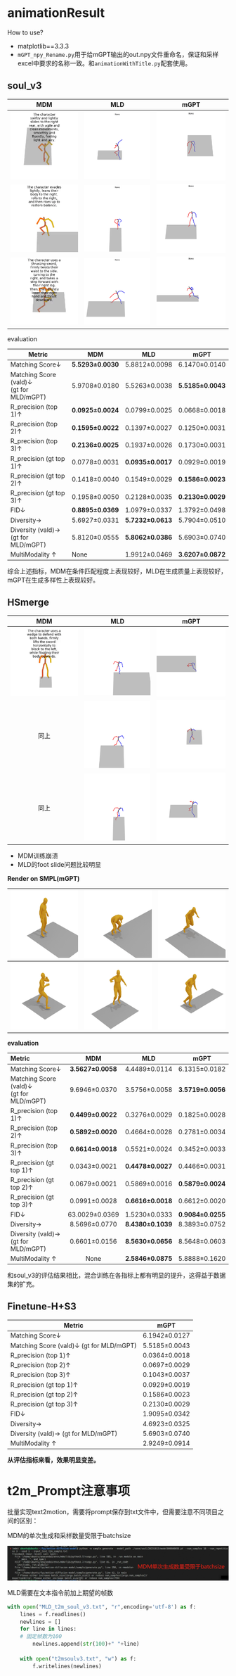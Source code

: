



# animationResult

How to use?

- matplotlib==3.3.3
- `mGPT_npy_Rename.py`用于给mGPT输出的out.npy文件重命名，保证和采样excel中要求的名称一致。和`animationWithTitle.py`配套使用。



## soul_v3

|                          MDM                           |                             MLD                              |                   mGPT                   |
| :----------------------------------------------------: | :----------------------------------------------------------: | :--------------------------------------: |
| ![sample10_rep00](animation.assets/sample10_rep00.gif) | ![Example_100_batch0_32](animation.assets/Example_100_batch0_32.gif) |  ![10_out](animation.assets/10_out.gif)  |
|       ![sample19](animation.assets/sample19.gif)       | ![Example_100_batch0_143](animation.assets/Example_100_batch0_143.gif) | ![113_out](animation.assets/113_out.gif) |
|       ![sample43](animation.assets/sample43.gif)       | ![Example_100_batch0_438](animation.assets/Example_100_batch0_438.gif) | ![324_out](animation.assets/324_out.gif) |

evaluation


| **Metric**                                     | **MDM**           | **MLD**           | **mGPT**          |
| ---------------------------------------------- | ----------------- | ----------------- | ----------------- |
| Matching  Score↓                               | **5.5293±0.0030** | 5.8812±0.0098     | 6.1470±0.0140     |
| Matching  Score (vald)↓<br />(gt for MLD/mGPT) | 5.9708±0.0180     | 5.5263±0.0038     | **5.5185±0.0043** |
| R_precision  (top 1)↑                          | **0.0925±0.0024** | 0.0799±0.0025     | 0.0668±0.0018     |
| R_precision  (top 2)↑                          | **0.1595±0.0022** | 0.1397±0.0027     | 0.1250±0.0031     |
| R_precision  (top 3)↑                          | **0.2136±0.0025** | 0.1937±0.0026     | 0.1730±0.0031     |
| R_precision (gt top 1)↑                        | 0.0778±0.0031     | **0.0935±0.0017** | 0.0929±0.0019     |
| R_precision  (gt top 2)↑                       | 0.1418±0.0040     | 0.1549±0.0029     | **0.1586±0.0023** |
| R_precision (gt top 3)↑                        | 0.1958±0.0050     | 0.2128±0.0035     | **0.2130±0.0029** |
| FID↓                                           | **0.8895±0.0369** | 1.0979±0.0337     | 1.3792±0.0498     |
| Diversity→                                     | 5.6927±0.0331     | **5.7232±0.0613** | 5.7904±0.0510     |
| Diversity  (vald)→ <br />(gt for MLD/mGPT)     | 5.8120±0.0555     | **5.8062±0.0386** | 5.6903±0.0740     |
| MultiModality ↑                                | None              | 1.9912±0.0469     | **3.6207±0.0872** |

综合上述指标，MDM在条件匹配程度上表现较好，MLD在生成质量上表现较好，mGPT在生成多样性上表现较好。

## HSmerge

|                    MDM                     |                             MLD                              |                   mGPT                   |
| :----------------------------------------: | :----------------------------------------------------------: | :--------------------------------------: |
| ![sample24](animation.assets/sample24.gif) | ![Example_100_batch0_56](animation.assets/Example_100_batch0_56.gif) | ![352_out](animation.assets/352_out.gif) |
|                    同上                    | ![Example_100_batch0_102](animation.assets/Example_100_batch0_102.gif) | ![380_out](animation.assets/380_out.gif) |
|                    同上                    | ![Example_100_batch0_105](animation.assets/Example_100_batch0_105.gif) | ![657_out](animation.assets/657_out.gif) |

- MDM训练崩溃
- MLD的foot slide问题比较明显

**Render on SMPL(mGPT)**

|  ![84_out_mesh](animation.assets/84_out_mesh.gif)  |  ![98_out_mesh](animation.assets/98_out_mesh.gif)  | ![103_out_mesh](animation.assets/103_out_mesh.gif) |
| :------------------------------------------------: | :------------------------------------------------: | :------------------------------------------------: |
| ![118_out_mesh](animation.assets/118_out_mesh.gif) | ![153_out_mesh](animation.assets/153_out_mesh.gif) | ![203_out_mesh](animation.assets/203_out_mesh.gif) |



**evaluation**

| **Metric**                                     |      **MDM**      |      **MLD**      |     **mGPT**      |
| :--------------------------------------------- | :---------------: | :---------------: | :---------------: |
| Matching  Score↓                               | **3.5627±0.0058** |   4.4489±0.0114   |   6.1315±0.0182   |
| Matching  Score (vald)↓<br />(gt for MLD/mGPT) |   9.6946±0.0370   |   3.5756±0.0058   | **3.5719±0.0056** |
| R_precision  (top 1)↑                          | **0.4499±0.0022** |   0.3276±0.0029   |   0.1825±0.0028   |
| R_precision  (top 2)↑                          | **0.5892±0.0020** |   0.4664±0.0028   |   0.2781±0.0034   |
| R_precision  (top 3)↑                          | **0.6614±0.0018** |   0.5521±0.0024   |   0.3452±0.0033   |
| R_precision (gt top 1)↑                        |   0.0343±0.0021   | **0.4478±0.0027** |   0.4466±0.0031   |
| R_precision  (gt top 2)↑                       |   0.0679±0.0021   |   0.5869±0.0016   | **0.5879±0.0024** |
| R_precision (gt top 3)↑                        |   0.0991±0.0028   | **0.6616±0.0018** |   0.6612±0.0020   |
| FID↓                                           |  63.0029±0.0369   |   1.5230±0.0333   | **0.9084±0.0255** |
| Diversity→                                     |   8.5696±0.0770   | **8.4380±0.1039** |   8.3893±0.0752   |
| Diversity  (vald)→ <br />(gt for MLD/mGPT)     |   0.6601±0.0156   | **8.5630±0.0656** |   8.5648±0.0603   |
| MultiModality ↑                                |       None        | **2.5846±0.0875** |   5.8888±0.1620   |

和soul_v3的评估结果相比，混合训练在各指标上都有明显的提升，这得益于数据集的扩充。

## Finetune-H+S3

| Metric                                   | mGPT          |
| ---------------------------------------- | ------------- |
| Matching Score↓                          | 6.1942±0.0127 |
| Matching Score (vald)↓ (gt for MLD/mGPT) | 5.5185±0.0043 |
| R_precision (top 1)↑                     | 0.0364±0.0018 |
| R_precision (top 2)↑                     | 0.0697±0.0029 |
| R_precision (top 3)↑                     | 0.1043±0.0037 |
| R_precision (gt top 1)↑                  | 0.0929±0.0019 |
| R_precision (gt top 2)↑                  | 0.1586±0.0023 |
| R_precision (gt top 3)↑                  | 0.2130±0.0029 |
| FID↓                                     | 1.9095±0.0342 |
| Diversity→                               | 4.6923±0.0325 |
| Diversity (vald)→ (gt for MLD/mGPT)      | 5.6903±0.0740 |
| MultiModality ↑                          | 2.9249±0.0914 |

**从评估指标来看，效果明显变差。**



# t2m_Prompt注意事项

批量实现text2motion，需要将prompt保存到txt文件中，但需要注意不同项目之间的区别：

MDM的单次生成和采样数量受限于batchsize

![MDM-sample](animation.assets/MDM-sample.png)

MLD需要在文本指令前加上期望的帧数

```python
with open("MLD_t2m_soul_v3.txt", "r",encoding='utf-8') as f:
    lines = f.readlines()
    newlines = []
    for line in lines:
    # 固定帧数为100
        newlines.append(str(100)+" "+line)

    with open("t2msoulv3.txt", "w") as f:
        f.writelines(newlines)
```

